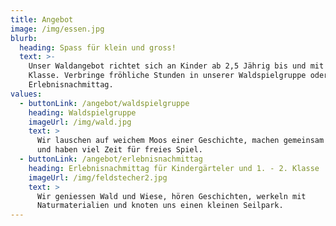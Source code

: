 ```yaml
---
title: Angebot
image: /img/essen.jpg
blurb:
  heading: Spass für klein und gross!
  text: >-
    Unser Waldangebot richtet sich an Kinder ab 2,5 Jährig bis und mit 2.
    Klasse. Verbringe fröhliche Stunden in unserer Waldspielgruppe oder im
    Erlebnisnachmittag. 
values:
  - buttonLink: /angebot/waldspielgruppe
    heading: Waldspielgruppe
    imageUrl: /img/wald.jpg
    text: >
      Wir lauschen auf weichem Moos einer Geschichte, machen gemeinsam ein Feuer
      und haben viel Zeit für freies Spiel. 
  - buttonLink: /angebot/erlebnisnachmittag
    heading: Erlebnisnachmittag für Kindergärteler und 1. - 2. Klasse
    imageUrl: /img/feldstecher2.jpg
    text: >
      Wir geniessen Wald und Wiese, hören Geschichten, werkeln mit
      Naturmaterialien und knoten uns einen kleinen Seilpark.
---
```


